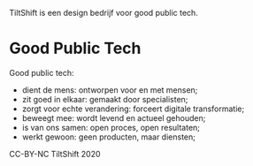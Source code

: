 TiltShift is een design bedrijf voor good public tech.

Good Public Tech
================

Good public tech:

* dient de mens: ontworpen voor en met mensen;
* zit goed in elkaar: gemaakt door specialisten;
* zorgt voor echte verandering: forceert digitale transformatie;
* beweegt mee: wordt levend en actueel gehouden;
* is van ons samen: open proces, open resultaten;
* werkt gewoon: geen producten, maar diensten;

CC-BY-NC TiltShift 2020
